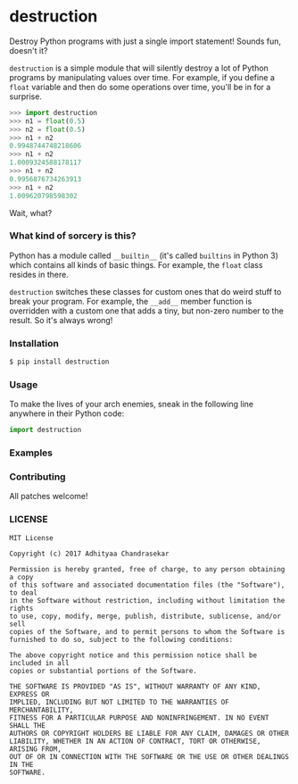 # destruction

Destroy Python programs with just a single import statement! Sounds fun,
doesn't it?

`destruction` is a simple module that will silently destroy a lot of Python
programs by manipulating values over time. For example, if you define a
`float` variable and then do some operations over time, you'll be in for a
surprise.

```python
>>> import destruction
>>> n1 = float(0.5)
>>> n2 = float(0.5)
>>> n1 + n2
0.9948744748218606
>>> n1 + n2
1.0009324588178117
>>> n1 + n2
0.9956876734263913
>>> n1 + n2
1.009620798598302
```

Wait, what?

### What kind of sorcery is this?

Python has a module called `__builtin__` (it's called `builtins` in Python 3)
which contains all kinds of basic things. For example, the `float` class
resides in there.

`destruction` switches these classes for custom ones that do weird stuff to
break your program. For example, the `__add__` member function is overridden
with a custom one that adds a tiny, but non-zero number to the result. So it's
always wrong!

### Installation

```bash
$ pip install destruction
```

### Usage

To make the lives of your arch enemies, sneak in the following line anywhere
in their Python code:

```python
import destruction
```

### Examples



### Contributing

All patches welcome!

### LICENSE

```
MIT License

Copyright (c) 2017 Adhityaa Chandrasekar

Permission is hereby granted, free of charge, to any person obtaining a copy
of this software and associated documentation files (the "Software"), to deal
in the Software without restriction, including without limitation the rights
to use, copy, modify, merge, publish, distribute, sublicense, and/or sell
copies of the Software, and to permit persons to whom the Software is
furnished to do so, subject to the following conditions:

The above copyright notice and this permission notice shall be included in all
copies or substantial portions of the Software.

THE SOFTWARE IS PROVIDED "AS IS", WITHOUT WARRANTY OF ANY KIND, EXPRESS OR
IMPLIED, INCLUDING BUT NOT LIMITED TO THE WARRANTIES OF MERCHANTABILITY,
FITNESS FOR A PARTICULAR PURPOSE AND NONINFRINGEMENT. IN NO EVENT SHALL THE
AUTHORS OR COPYRIGHT HOLDERS BE LIABLE FOR ANY CLAIM, DAMAGES OR OTHER
LIABILITY, WHETHER IN AN ACTION OF CONTRACT, TORT OR OTHERWISE, ARISING FROM,
OUT OF OR IN CONNECTION WITH THE SOFTWARE OR THE USE OR OTHER DEALINGS IN THE
SOFTWARE.
```
